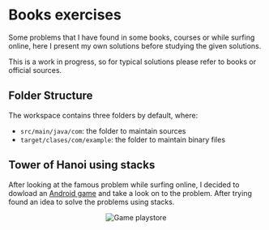 # Books exercises
Some problems that I have found in some books, courses or while surfing online, here I present  my  own solutions before studying the given solutions. 

This is a work in  progress, so for typical solutions please refer to books or official sources.

## Folder Structure
The workspace contains three folders by default, where:

- `src/main/java/com`: the folder to maintain sources 
- `target/clases/com/example`: the folder to maintain binary files


## Tower of Hanoi using stacks
After looking at the famous problem while surfing online, I decided to dowload an [Android game](https://play.google.com/store/apps/details?id=johan.moller.towerofhanoi&hl=en&gl=US&pli=1) and take a look on to the problem. 
After trying found an idea to solve the problems using stacks.

<p align="center"> 
	<img alt="Game playstore" src="https://user-images.githubusercontent.com/22565959/216694618-9a8310dd-5805-4174-baf8-bacd1b537cfb.png">
</p>

